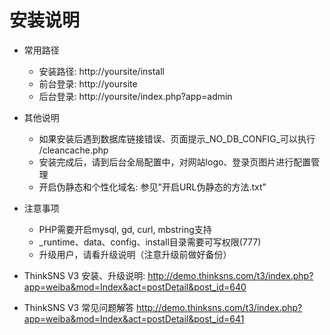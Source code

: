 ﻿# 安装说明

+ 常用路径
  - 安装路径: http://yoursite/install
  - 前台登录: http://yoursite
  - 后台登录: http://yoursite/index.php?app=admin

+ 其他说明
  - 如果安装后遇到数据库链接错误、页面提示_NO_DB_CONFIG_可以执行 /cleancache.php
  - 安装完成后，请到后台全局配置中，对网站logo、登录页图片进行配置管理
  - 开启伪静态和个性化域名:  参见"开启URL伪静态的方法.txt"

+ 注意事项
  - PHP需要开启mysql, gd, curl, mbstring支持
  - _runtime、data、config、install目录需要可写权限(777)
  - 升级用户，请看升级说明（注意升级前做好备份）

+ ThinkSNS V3 安装、升级说明:
  <http://demo.thinksns.com/t3/index.php?app=weiba&mod=Index&act=postDetail&post_id=640>

+ ThinkSNS V3 常见问题解答
  <http://demo.thinksns.com/t3/index.php?app=weiba&mod=Index&act=postDetail&post_id=641>